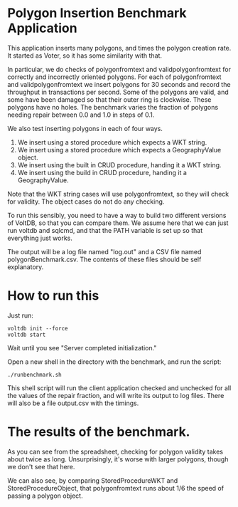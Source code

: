 # Polygon Insertion Benchmark Application

This application inserts many polygons, and times the polygon
creation rate.  It started as Voter, so it has some similarity with that.

In particular, we do checks of polygonfromtext and validpolygonfromtext for
correctly and incorrectly oriented polygons.  For each of polygonfromtext
and validpolygonfromtext we insert polygons for 30
seconds and record the throughput
in transactions per second. Some of the polygons are valid, and some have
been damaged so that their outer ring is clockwise.  These polygons have
no holes.  The benchmark varies the fraction of polygons needing repair
between 0.0 and 1.0 in steps of 0.1.

 We also test inserting polygons in each of four ways.

1. We insert using a stored procedure which expects a WKT string.
1. We insert using a stored procedure which expects a GeographyValue object.
1. We insert using the built in CRUD procedure, handing it a WKT string.
1. We insert using the build in CRUD procedure, handing it a GeographyValue.

Note that the WKT string cases will use polygonfromtext, so they
will check for validity.  The object cases do not do any checking.

To run this sensibly, you need to have a way to build two different
versions of VoltDB, so that you can compare them.  We assume here that
we can just run voltdb and sqlcmd, and that the PATH variable is set up
so that everything just works.

The output will be a log file named "log.out" and a CSV file named
polygonBenchmark.csv.  The contents of these files should be self
explanatory.


# How to run this
Just run:

    voltdb init --force
    voltdb start

Wait until you see "Server completed initialization."

Open a new shell in the directory with the benchmark,  and run the script:

    ./runbenchmark.sh

This shell script will run the client application checked and unchecked for all the
values of the repair fraction, and will write its output to log files.  There will
also be a file output.csv with the timings.

# The results of the benchmark.
As you can see from the spreadsheet, checking for polygon validity
takes about twice as long.  Unsurprisingly, it's worse with larger
polygons, though we don't see that here.

We can also see, by comparing StoredProcedureWKT and StoredProcedureObject,
that polygonfromtext runs about 1/6 the speed of passing a polygon 
object.

